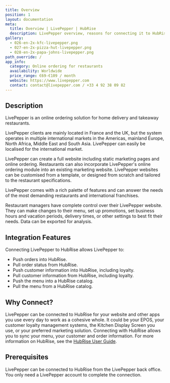 ```yaml
---
title: Overview
position: 1
layout: documentation
meta:
  title: Overview | LivePepper | HubRise
  description: LivePepper overview, reasons for connecting it to HubRise and summary of integrated features. Synchronise data between your EPOS and your apps.
gallery:
  - 026-en-2x-kfc-livepepper.png
  - 027-en-2x-pizza-hut-livepepper.png
  - 028-en-2x-papa-johns-livepepper.png
path_override: /
app_info:
  category: Online ordering for restaurants
  availability: Worldwide
  price_range: €69-€109 / month
  website: https://www.livepepper.com
  contact: contact@livepepper.com / +33 4 92 38 09 82
---
```


## Description

LivePepper is an online ordering solution for home delivery and takeaway restaurants.

LivePepper clients are mainly located in France and the UK, but the system operates in multiple international markets in the Americas, mainland Europe, North Africa, Middle East and South Asia. LivePepper can easily be localised for the international market.

LivePepper can create a full website including static marketing pages and online ordering. Restaurants can also incorporate LivePepper's online ordering module into an existing marketing website. LivePepper websites can be customised from a template, or designed from scratch and tailored to the restaurant specifications.

LivePepper comes with a rich palette of features and can answer the needs of the most demanding restaurants and international franchises.

Restaurant managers have complete control over their LivePepper website. They can make changes to their menu, set up promotions, set business hours and vacation periods, delivery times, or other settings to best fit their needs. Data can be exported for analysis.

## Integration Features

Connecting LivePepper to HubRise allows LivePepper to:

- Push orders into HubRise.
- Pull order status from HubRise.
- Push customer information into HubRise, including loyalty.
- Pull customer information from HubRise, including loyalty.
- Push the menu into a HubRise catalog.
- Pull the menu from a HubRise catalog.

## Why Connect?

LivePepper can be connected to HubRise for your website and other apps you use every day to work as a cohesive whole. It could be your EPOS, your customer loyalty management systems, the Kitchen Display Screen you use, or your preferred marketing solution. Connecting with HubRise allows you to sync your menu, your customer and order information. For more information on HubRise, see the [HubRise User Guide](/docs).

## Prerequisites

LivePepper can be connected to HubRise from the LivePepper back office. You only need a LivePepper account to complete the connection.
